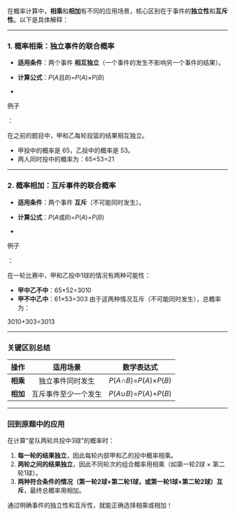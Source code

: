 在概率计算中，**相乘**和**相加**有不同的应用场景，核心区别在于事件的**独立性**和**互斥性**。以下是具体解释：

------

### **1. 概率相乘：独立事件的联合概率**

- **适用条件**：两个事件 **相互独立**（一个事件的发生不影响另一个事件的结果）。

- **计算公式**：*P*(*A*且*B*)=*P*(*A*)×*P*(*B*)

- 

  例子

  ：

  在之前的题目中，甲和乙每轮投篮的结果相互独立。

  - 甲投中的概率是 65，乙投中的概率是 53。
  - 两人同时投中的概率为：65×53=21

------

### **2. 概率相加：互斥事件的联合概率**

- **适用条件**：两个事件 **互斥**（不可能同时发生）。

- **计算公式**：*P*(*A*或*B*)=*P*(*A*)+*P*(*B*)

- 

  例子

  ：

  在一轮比赛中，甲和乙投中1球的情况有两种可能性：

  - **甲中乙不中**：65×52=3010
  - **甲不中乙中**：61×53=303
    由于这两种情况互斥（不可能同时发生），总概率为：

  3010+303=3013

------

### **关键区别总结**

| **操作** |     **适用场景**     |         **数学表达式**         |
| :------: | :------------------: | :----------------------------: |
| **相乘** |   独立事件同时发生   | *P*(*A*∩*B*)=*P*(*A*)×*P*(*B*) |
| **相加** | 互斥事件至少一个发生 | *P*(*A*∪*B*)=*P*(*A*)+*P*(*B*) |

------

### **回到原题中的应用**

在计算“星队两轮共投中3球”的概率时：

1. **每一轮的结果独立**，因此每轮内部甲和乙的投中概率相乘。
2. **两轮之间的结果独立**，因此不同轮次的组合概率用相乘（如第一轮2球 × 第二轮1球）。
3. **两种符合条件的情况（第一轮2球+第二轮1球，或第一轮1球+第二轮2球）互斥**，最终总概率用相加。

通过明确事件的独立性和互斥性，就能正确选择相乘或相加！